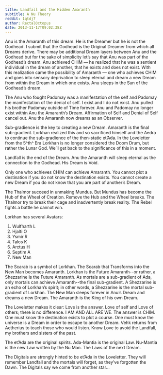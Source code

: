 ```yaml
---
title: Landfall and the Hidden Amaranth
subtitle: A Nu Theory
reddit: 1qtdj7
author: RectalOctopus
date: 2013-11-17T09:02:38Z
---
```


Anu is the Amaranth of this dream. He is the Dreamer but he is not the Godhead.
I submit that the Godhead is the Original Dreamer from which all Dreams derive.
There may be additional Dream layers between Anu and the Godhead but for the
sake of simplicity let’s say that Anu was part of the Godhead’s dream. Anu
achieved CHIM — he realized that he was a sentient individual in the dream of
another, that he exists and does not exist. With this realization came the
possibility of Amaranth — one who achieves CHIM and goes into sensory
deprivation to sleep eternal and dream a new Dream from within the Dream in
which one exists. Anu sleeps in the Sun of the Godhead’s dream.

The Anu who fought Padomay was a manifestation of the self and Padomay the
manifestation of the denial of self. I exist and I do not exist. Anu pulled his
brother Padomay outside of Time forever. Anu and Padomay no longer exist within
Anu the Amaranth’s Dream. Affirmation of Self and Denial of Self cancel out. Anu
the Amaranth now dreams as an Observer.

Sub-gradience is the key to creating a new Dream. Amaranth is the final
sub-gradient. Lorkhan realized this and so sacrificed himself and the Aedra to
continue the sub-gradience of the then-static et’Ada. In the Loveletter from the
5^th^ Era Lorkhan is no longer considered the Doom Drum, but rather the Lunar
God. We’ll get back to the significance of this in a moment.

Landfall is the end of the Dream. Anu the Amaranth will sleep eternal as the
connection to the Godhead. His Dream is Void.

Only one who achieves CHIM can achieve Amaranth. You cannot plot a destination
if you do not know the destination exists. You cannot create a new Dream if you
do not know that you are part of another’s Dream.

The Thalmor succeed in unmaking Mundus. But Mundus has become the Hub of the
Wheel of Creation. Remove the Hub and the Wheel breaks. The Thalmor try to break
their cage and inadvertently break reality. The Rebel fights a battle he cannot
win.

Lorkhan has several Avatars:

1. Wulfharth L
2. Hjalti O
3. Ysmir R
4. Talos K
5. Arctus H
6. Septim A
7. New Man

The Scarab is a symbol of Lorkhan. The Scarab that Transforms into the New Man
becomes Amaranth. Lorkhan is the Future Amaranth--or rather, a Shezzarine is the
Future Amaranth. As mortals are a sub-gradient of Ada, only mortals can achieve
Amaranth--the final sub-gradient. A Shezzarine is an echo of Lorkhan’s spirit;
in other words, a Shezzarine is the mortal sub-gradient of Lorkhan. The New Man
sleeps forever in Anu’s Dream and dreams a new Dream. The Amaranth is the King
of his own Dream.

The Loveletter makes it clear: Love is the answer. Love of self and Love of
others; there is no difference. I AM AND ALL ARE WE. The answer is CHIM. One
must know the destination exists to plot a course. One must know the universe is
a Dream in order to escape to another Dream. Vehk returns from Aetherius to
teach those who would listen. Know Love to avoid the Landfall, my brothers and
sisters of the past.

The et’Ada are the original spirits. Ada-Mantia is the original Law. Nu-Mantia
is the new Law written by the Nu Man. The Laws of the next Dream.

The Digitals are strongly hinted to be et’Ada in the Loveletter. They will
remember Landfall and the mortals will forget, as they’ve forgotten the Dawn.
The Digitals say we come from another star…
